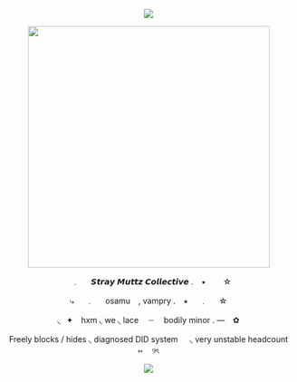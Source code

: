 <p align="center">
  <img width="" height="" src="https://64.media.tumblr.com/5aed73e4677f8440508b3994e24d6401/121f77e008a72d92-f8/s400x600/09998ebbeea4fe7a53d482df002e6e2489aeb6a4.pnj">
</p>
<p align="center">
  <img width=427"" height=427"" src="https://64.media.tumblr.com/5a304e2f498c0a24d9a8fddb3fcc8f93/121f77e008a72d92-17/s1280x1920/f2b2ba36c15bc7b52dfcc529ed3a5a6bad5bb0f9.pnj">
</p>
<p align="center">
  ⠀﹒⠀⠀𝙎𝙩𝙧𝙖𝙮 𝙈𝙪𝙩𝙩𝙯 𝘾𝙤𝙡𝙡𝙚𝙘𝙩𝙞𝙫𝙚 . ⠀⭑⠀⠀⠀☆
</p>
<p align="center">
⤷⠀⠀﹒⠀⠀osamu⠀ , vampry . ⠀⭑⠀⠀﹒⠀⠀☆
</p>
<p align="center">
◟⠀✦⠀ hxm ◟ we ◟ lace 　┈ ⠀ bodily minor . —⠀ ✿
<p align="center">  
 Freely blocks / hides ◟ diagnosed DID system ㅤ ◟ very unstable headcount ⑅ ㅤ୨ৎ
</p>
<p align="center">
  <img width="" height="" src="https://64.media.tumblr.com/5478f16b0a05a0b9c4de918f1569b6eb/121f77e008a72d92-91/s400x600/17dd5cd1bd6b1a9cc2e688950aa08f85bd48428a.pnj">
</p>
